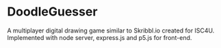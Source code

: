 # DoodleGuesser

A multiplayer digital drawing game similar to Skribbl.io created for ISC4U. Implemented with node server, express.js and p5.js for front-end.
